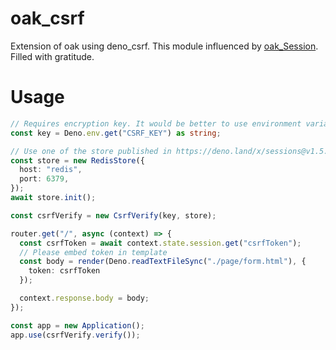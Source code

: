 # oak_csrf
Extension of oak using deno_csrf.
This module influenced by [oak_Session](https://github.com/jcs224/oak_sessions).
Filled with gratitude.

# Usage

```ts
// Requires encryption key. It would be better to use environment variables
const key = Deno.env.get("CSRF_KEY") as string;

// Use one of the store published in https://deno.land/x/sessions@v1.5.4/mod.ts 
const store = new RedisStore({
  host: "redis",
  port: 6379,
});
await store.init();

const csrfVerify = new CsrfVerify(key, store);

router.get("/", async (context) => {
  const csrfToken = await context.state.session.get("csrfToken");
  // Please embed token in template
  const body = render(Deno.readTextFileSync("./page/form.html"), {
    token: csrfToken
  });

  context.response.body = body;
});

const app = new Application();
app.use(csrfVerify.verify());
```